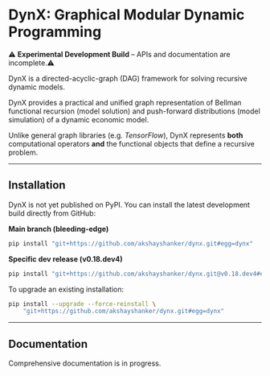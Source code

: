 # DynX: Graphical Modular Dynamic Programming

⚠️ **Experimental Development Build** – APIs and documentation are incomplete.⚠️ 

DynX is a directed-acyclic-graph (DAG) framework for solving recursive
dynamic models. 

DynX provides a practical and unified
graph representation of Bellman functional recursion (model solution) and push-forward distributions (model simulation) of a dynamic economic model. 

Unlike general graph libraries (e.g. *TensorFlow*), DynX represents **both**
computational operators **and** the functional objects that define a
recursive problem.

---

## Installation

DynX is not yet published on PyPI. You can install the latest
development build directly from GitHub:

**Main branch (bleeding-edge)**

```bash
pip install "git+https://github.com/akshayshanker/dynx.git#egg=dynx"
```

**Specific dev release (v0.18.dev4)**

```bash
pip install "git+https://github.com/akshayshanker/dynx.git@v0.18.dev4#egg=dynx"
```

To upgrade an existing installation:

```bash
pip install --upgrade --force-reinstall \
    "git+https://github.com/akshayshanker/dynx.git#egg=dynx"
```

---

## Documentation

Comprehensive documentation is in progress. 

